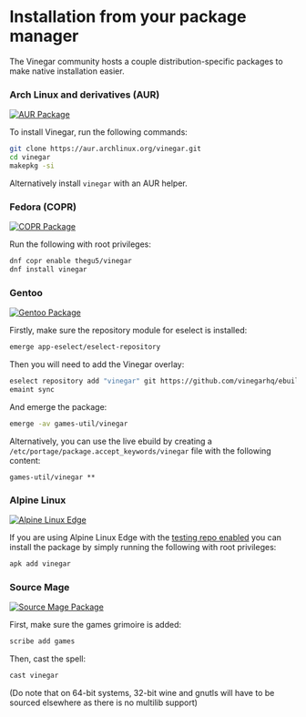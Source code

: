 # Installation from your package manager

The Vinegar community hosts a couple distribution-specific packages to make native installation easier.

### Arch Linux and derivatives (AUR)
[![AUR Package](https://img.shields.io/aur/version/vinegar?label=AUR)](https://aur.archlinux.org/packages/vinegar)

To install Vinegar, run the following commands:

```sh
git clone https://aur.archlinux.org/vinegar.git
cd vinegar
makepkg -si
```
Alternatively install `vinegar` with an AUR helper.

### Fedora (COPR)
[![COPR Package](https://img.shields.io/badge/dynamic/json?color=50a4db&label=Fedora%20COPR&query=builds.latest.source_package.version&url=https%3A%2F%2Fcopr.fedorainfracloud.org%2Fapi_3%2Fpackage%3Fownername%3Dthegu5%26projectname%3Dvinegar%26packagename%3Dvinegar%26with_latest_build%3DTrue)](https://copr.fedorainfracloud.org/coprs/thegu5/vinegar/)

Run the following with root privileges:

```sh
dnf copr enable thegu5/vinegar
dnf install vinegar
```

### Gentoo

[![Gentoo Package](https://img.shields.io/badge/Gentoo-ebuild-6e56af)](https://github.com/vinegarhq/ebuild)

Firstly, make sure the repository module for eselect is installed:
```sh
emerge app-eselect/eselect-repository
```

Then you will need to add the Vinegar overlay:

```sh
eselect repository add "vinegar" git https://github.com/vinegarhq/ebuild.git
emaint sync
```
And emerge the package:
```sh
emerge -av games-util/vinegar
```

Alternatively, you can use the live ebuild by creating a `/etc/portage/package.accept_keywords/vinegar` file with the following content:
```
games-util/vinegar **
```

### Alpine Linux

[![Alpine Linux Edge](https://repology.org/badge/version-for-repo/alpine_edge/vinegar.svg?header=Alpine%20Linux%20Edge)](https://pkgs.alpinelinux.org/package/edge/testing/x86_64/vinegar)

If you are using Alpine Linux Edge with the [testing repo enabled](https://wiki.alpinelinux.org/wiki/Repositories#Edge) you can install the package by simply running the following with root privileges:
```sh
apk add vinegar
```

### Source Mage

[![Source Mage Package](https://img.shields.io/badge/Source%20Mage-spell-fe0000)](https://github.com/sourcemage/grimoire-z-rejected/tree/master/z-games/vinegar)

First, make sure the games grimoire is added:
```sh
scribe add games
```
Then, cast the spell:
```sh
cast vinegar
```
(Do note that on 64-bit systems, 32-bit wine and gnutls will have to be sourced elsewhere as there is no multilib support)
